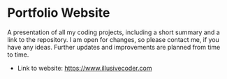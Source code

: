 # Portfolio Website
A presentation of all my coding projects, including a short summary and a link to the repository.
I am open for changes, so please contact me, if you have any ideas. 
Further updates and improvements are planned from time to time.

+ Link to website: https://www.illusivecoder.com